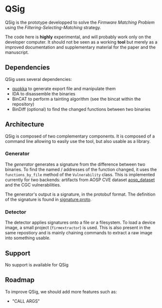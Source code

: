 # QSig

QSig is the prototype developped to solve the _Firmware Matching Problem_ using
the _Filtering-Selecting-Matching_ strategy.

The code here is **highly** experimental, and will probably work only on the
developer computer. It should not be seen as a working **tool** but merely as a
improved documentation and supplementary material for the paper and the
manuscript.

## Dependencies

QSig uses several dependencies:

* [quokka](https://github.com/quarkslab/quokka) to generate export file and
  manipulate them
* IDA to disassemble the binaries
* BinCAT to perform a tainting algorithm (see the bincat within the repository)
* BinDiff (optional) to find the changed functions between two binaries

## Architecture

QSig is composed of two complementary components.
It is composed of a command line allowing to easily use the tool, but also
usable as a library.

### Generator

The _generator_ generates a signature from the difference between two binaries.
To find the named / addresses of the function changed, it uses the
`functions_by_file` method of the `Vulnerability` class. This is implemented
currently for two backends: artifacts from AOSP CVE dataset
[aosp_dataset](https://github.com/quarkslab/aosp_dataset) and the CGC
vulnerabilities.

The generator's output is a signature, in the protobuf format.
The definition of the signature is found in
[signature.proto](qsig/signature.proto).

### Detector

The detector applies signatures onto a file or a filesystem.
To load a device image, a small project (`firmextractor`) is used. This is also
present in the same repostiory and is mainly chaining commands to extract a raw
image into something usable.

## Support

No support is available for QSig

## Roadmap

To improve QSig, we should add more features such as:

* "CALL ARGS"
